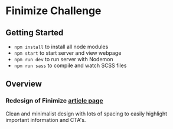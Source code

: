 # Finimize Challenge

## Getting Started
- `npm install` to install all node modules
- `npm start` to start server and view webpage
- `npm run dev` to run server with Nodemon
- `npm run sass` to compile and watch SCSS files

## Overview

### Redesign of Finimize [article page](https://www.finimize.com/wp/news/apple-ireland-fight-eu/)

Clean and minimalist design with lots of spacing to easily highlight important information and CTA's.
